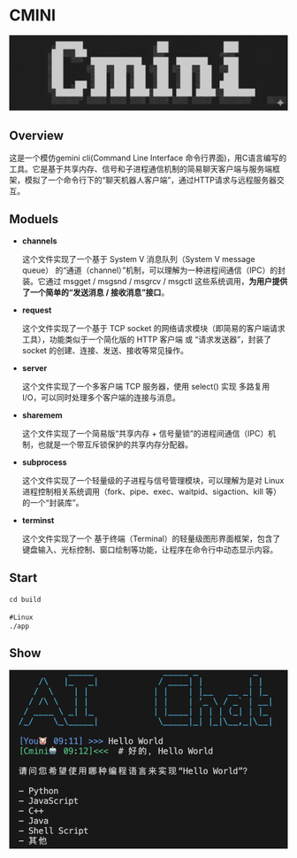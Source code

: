 # CMINI
![logo](./img/logo.png)
## Overview
这是一个模仿gemini cli(Command Line Interface 命令行界面)，用C语言编写的工具。它是基于共享内存、信号和子进程通信机制的简易聊天客户端与服务端框架，模拟了一个命令行下的“聊天机器人客户端”，通过HTTP请求与远程服务器交互。

## Moduels
- **channels**

    这个文件实现了一个基于 System V 消息队列（System V message queue） 的“通道（channel）”机制，可以理解为一种进程间通信（IPC）的封装。它通过 msgget / msgsnd / msgrcv / msgctl 这些系统调用，**为用户提供了一个简单的“发送消息 / 接收消息”接口**。

- **request**

    这个文件实现了一个基于 TCP socket 的网络请求模块（即简易的客户端请求工具），功能类似于一个简化版的 HTTP 客户端 或 “请求发送器”，封装了 socket 的创建、连接、发送、接收等常见操作。

- **server**

    这个文件实现了一个多客户端 TCP 服务器，使用 select() 实现 多路复用 I/O，可以同时处理多个客户端的连接与消息。

- **sharemem**

    这个文件实现了一个简易版“共享内存 + 信号量锁”的进程间通信（IPC）机制，也就是一个带互斥锁保护的共享内存分配器。

- **subprocess**

    这个文件实现了一个轻量级的子进程与信号管理模块，可以理解为是对 Linux 进程控制相关系统调用（fork、pipe、exec、waitpid、sigaction、kill 等）的一个“封装库”。

- **terminst**

    这个文件实现了一个 基于终端（Terminal）的轻量级图形界面框架，包含了键盘输入、光标控制、窗口绘制等功能，让程序在命令行中动态显示内容。

## Start

```
cd build

#Linux
./app
```

## Show
![p1](./img/p1.png)


